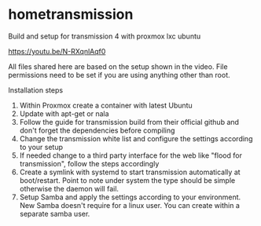 # hometransmission
Build and setup for transmission 4 with proxmox lxc ubuntu

https://youtu.be/N-RXqnlAqf0

All files shared here are based on the setup shown in the video. File permissions need to be set if you are using anything other than root.

Installation steps
1. Within Proxmox create a container with latest Ubuntu
2. Update with apt-get or nala
3. Follow the guide for transmission build from their official github and don't forget the dependencies before compiling
4. Change the transmission white list and configure the settings according to your setup
5. If needed change to a third party interface for the web like "flood for transmission", follow the steps accordingly
6. Create a symlink with systemd to start transmission automatically at boot/restart. Point to note under system the type should be simple otherwise the daemon will fail.
7. Setup Samba and apply the settings according to your environment. New Samba doesn't require for a linux user. You can create within a separate samba user.

